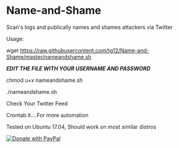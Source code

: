 # Name-and-Shame
Scan's logs and publically names and shames attackers via Twitter

Usage:

wget https://raw.githubusercontent.com/tg12/Name-and-Shame/master/nameandshame.sh

***EDIT THE FILE WITH YOUR USERNAME AND PASSWORD***

chmod u+x nameandshame.sh

./nameandshame.sh

Check Your Twitter Feed

Crontab it....For more automation

Tested on Ubuntu 17.04, Should work on most similar distros

<a href="https://www.paypal.com/cgi-bin/webscr?cmd=_s-xclick&hosted_button_id=WQ6V6K8ZY6D84">
  <img src="https://www.paypalobjects.com/en_US/GB/i/btn/btn_donateCC_LG.gif" alt="Donate with PayPal" />
</a>

